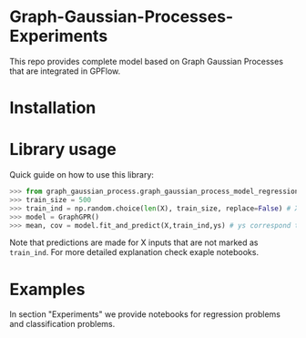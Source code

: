 # Graph-Gaussian-Processes-Experiments
This repo provides complete model based on Graph Gaussian Processes that are integrated in GPFlow.
# Installation
# Library usage
Quick guide on how to use this library:
```python
>>> from graph_gaussian_process.graph_gaussian_process_model_regression import GraphGPR
>>> train_size = 500
>>> train_ind = np.random.choice(len(X), train_size, replace=False) # X is data inputs
>>> model = GraphGPR()
>>> mean, cov = model.fit_and_predict(X,train_ind,ys) # ys correspond to X[train_ind]
```
Note that predictions are made for X inputs that are not marked as ```train_ind```.
For more detailed explanation check exaple notebooks.
# Examples
In section "Experiments" we provide notebooks for regression problems and classification problems.
